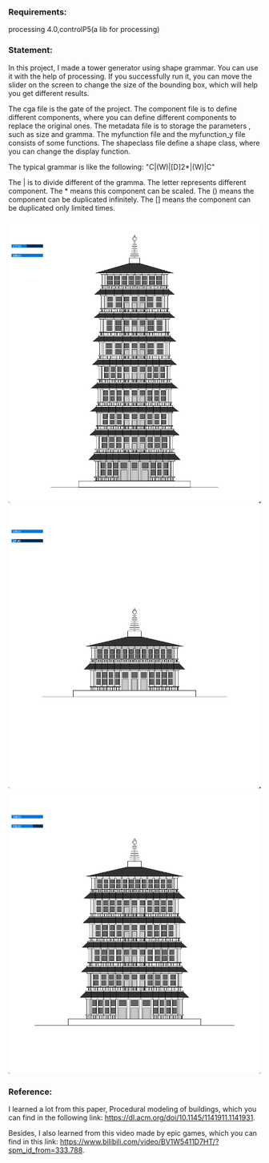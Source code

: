 ### Requirements:

processing 4.0,controlP5(a lib for processing)



### Statement:

In this project, I made a tower generator using shape grammar.  You can use it with the help of processing. If you successfully run it, you can move the slider on the screen to change the size of the bounding box, which will help you get different results. 

The cga file is the gate of the project. The component file is to define different components, where you can define different components to replace the  original ones. The metadata file is to storage the parameters , such as size and gramma. The myfunction file and the myfunction_y file  consists of some functions. The shapeclass file define a shape class, where you can change  the display function. 

The typical grammar is like the following: "C|(W)|[D]2*|(W)|C"

The | is to divide different of the gramma. The letter represents different component. The * means this component can be scaled. The () means the component can be  duplicated infinitely. The [] means the component can be  duplicated only limited times. 

![example1](https://github.com/xvxv1702/A-tower-generator/blob/main/result/%E5%BE%AE%E4%BF%A1%E6%88%AA%E5%9B%BE_20220518144142.png)
![example2](https://github.com/xvxv1702/A-tower-generator/blob/main/result/%E5%BE%AE%E4%BF%A1%E6%88%AA%E5%9B%BE_20220518144548.png)
![example3](https://github.com/xvxv1702/A-tower-generator/blob/main/result/%E5%BE%AE%E4%BF%A1%E6%88%AA%E5%9B%BE_20220518144735.png)

### Reference:

I learned a lot from this paper, Procedural modeling of buildings, which you can find in the following link: https://dl.acm.org/doi/10.1145/1141911.1141931.

Besides, I also learned from this video made by epic games, which you can find in this link: https://www.bilibili.com/video/BV1W5411D7HT/?spm_id_from=333.788.



